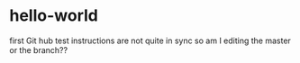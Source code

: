 # hello-world
first Git hub test
instructions are not quite in sync so am I editing the master or the branch??
